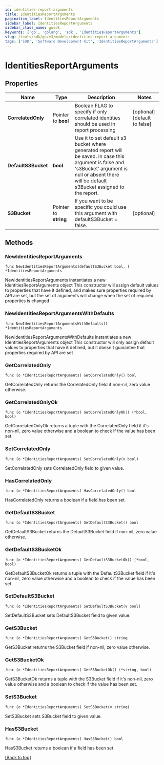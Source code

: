 ```yaml
---
id: identities-report-arguments
title: IdentitiesReportArguments
pagination_label: IdentitiesReportArguments
sidebar_label: IdentitiesReportArguments
sidebar_class_name: gosdk
keywords: ['go', 'golang', 'sdk', 'IdentitiesReportArguments'] 
slug: /tools/sdk/go/v3/models/identities-report-arguments
tags: ['SDK', 'Software Development Kit', 'IdentitiesReportArguments']
---
```


# IdentitiesReportArguments

## Properties

Name | Type | Description | Notes
------------ | ------------- | ------------- | -------------
**CorrelatedOnly** | Pointer to **bool** | Boolean FLAG to specify if only correlated identities should be used in report processing | [optional] [default to false]
**DefaultS3Bucket** | **bool** | Use it to set default s3 bucket where generated report will be saved.  In case this argument is false and &#39;s3Bucket&#39; argument is null or absent there will be default s3Bucket assigned to the report. | 
**S3Bucket** | Pointer to **string** | If you want to be specific you could use this argument with defaultS3Bucket &#x3D; false. | [optional] 

## Methods

### NewIdentitiesReportArguments

`func NewIdentitiesReportArguments(defaultS3Bucket bool, ) *IdentitiesReportArguments`

NewIdentitiesReportArguments instantiates a new IdentitiesReportArguments object
This constructor will assign default values to properties that have it defined,
and makes sure properties required by API are set, but the set of arguments
will change when the set of required properties is changed

### NewIdentitiesReportArgumentsWithDefaults

`func NewIdentitiesReportArgumentsWithDefaults() *IdentitiesReportArguments`

NewIdentitiesReportArgumentsWithDefaults instantiates a new IdentitiesReportArguments object
This constructor will only assign default values to properties that have it defined,
but it doesn't guarantee that properties required by API are set

### GetCorrelatedOnly

`func (o *IdentitiesReportArguments) GetCorrelatedOnly() bool`

GetCorrelatedOnly returns the CorrelatedOnly field if non-nil, zero value otherwise.

### GetCorrelatedOnlyOk

`func (o *IdentitiesReportArguments) GetCorrelatedOnlyOk() (*bool, bool)`

GetCorrelatedOnlyOk returns a tuple with the CorrelatedOnly field if it's non-nil, zero value otherwise
and a boolean to check if the value has been set.

### SetCorrelatedOnly

`func (o *IdentitiesReportArguments) SetCorrelatedOnly(v bool)`

SetCorrelatedOnly sets CorrelatedOnly field to given value.

### HasCorrelatedOnly

`func (o *IdentitiesReportArguments) HasCorrelatedOnly() bool`

HasCorrelatedOnly returns a boolean if a field has been set.

### GetDefaultS3Bucket

`func (o *IdentitiesReportArguments) GetDefaultS3Bucket() bool`

GetDefaultS3Bucket returns the DefaultS3Bucket field if non-nil, zero value otherwise.

### GetDefaultS3BucketOk

`func (o *IdentitiesReportArguments) GetDefaultS3BucketOk() (*bool, bool)`

GetDefaultS3BucketOk returns a tuple with the DefaultS3Bucket field if it's non-nil, zero value otherwise
and a boolean to check if the value has been set.

### SetDefaultS3Bucket

`func (o *IdentitiesReportArguments) SetDefaultS3Bucket(v bool)`

SetDefaultS3Bucket sets DefaultS3Bucket field to given value.


### GetS3Bucket

`func (o *IdentitiesReportArguments) GetS3Bucket() string`

GetS3Bucket returns the S3Bucket field if non-nil, zero value otherwise.

### GetS3BucketOk

`func (o *IdentitiesReportArguments) GetS3BucketOk() (*string, bool)`

GetS3BucketOk returns a tuple with the S3Bucket field if it's non-nil, zero value otherwise
and a boolean to check if the value has been set.

### SetS3Bucket

`func (o *IdentitiesReportArguments) SetS3Bucket(v string)`

SetS3Bucket sets S3Bucket field to given value.

### HasS3Bucket

`func (o *IdentitiesReportArguments) HasS3Bucket() bool`

HasS3Bucket returns a boolean if a field has been set.


[[Back to top]](#) 


